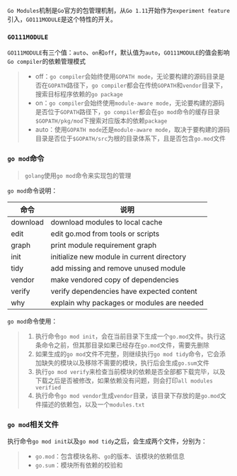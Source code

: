 `Go Modules`机制是`Go`官方的包管理机制，从`Go 1.11`开始作为`experiment feature`引入，`GO111MODULE`是这个特性的开关。

### `GO111MODULE`

`GO111MODULE`有三个值：`auto`、`on`和`off`，默认值为`auto`，`GO111MODULE`的值会影响`Go compiler`的依赖管理模式

> - off：`go compiler`会始终使用`GOPATH mode`，无论要构建的源码目录是否在`GOPATH`路径下，`go compiler`都会在传统`GOPATH`和`vendor`目录下，搜索目标程序依赖的`go package`
> - on：`go compiler`会始终使用`module-aware mode`，无论要构建的源码是否位于`GOPATH`路径下，`go compiler`都会在`go mod`命令的缓存目录`$GOPATH/pkg/mod`下搜索对应版本的依赖`package`
> - auto：使用`GOPATH mode`还是`module-aware mode`，取决于要构建的源码目录是否位于`$GOPATH/src`为根的目录体系下，且是否包含`go.mod`文件

### `go mod`命令

> `golang`使用`go mod`命令来实现包的管理

`go mod`命令说明：

| 命令     | 说明                                              |
| -------- | ------------------------------------------------ |
| download | download modules to local cache                  |
| edit     | edit go.mod from tools or scripts                |
| graph    | print module requirement graph                   |
| init     | initialize new module in current directory       |
| tidy     | add missing and remove unused module             |
| vendor   | make vendored copy of dependencies               |
| verify   | verify dependencies have expected content        |
| why      | explain why packages or modules are needed       |

`go mod`命令使用：

> 1. 执行命令`go mod init`，会在当前目录下生成一个`go.mod`文件。执行这条命令之前，但其那目录如果已经存在`go.mod`文件，需要先删除
> 2. 如果生成的`go mod`文件不完整，则继续执行`go mod tidy`命令，它会添加缺失的模块以及移除不需要的模块，执行后会生成`go.sum`文件
> 3. 执行`go mod verify`来检查当前模块的依赖是否全部都下载完毕，以及下载之后是否被修改，如果依赖没有问题，则会打印`all modules verified`
> 4. 执行命令`go mod vendor`生成`vendor`目录，该目录下存放的是`go.mod`文件描述的依赖包，以及一个`modules.txt`

### `go mod`相关文件

执行命令`go mod init`以及`go mod tidy`之后，会生成两个文件，分别为：

> - `go.mod`：包含模块名称、`go`的版本、该模块的依赖信息
> - `go.sum`：模块所有依赖的校验和